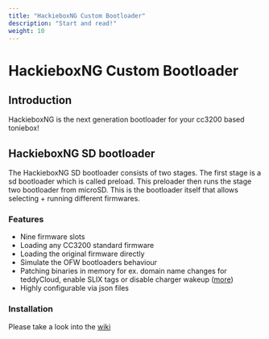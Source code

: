 ```yaml
---
title: "HackieboxNG Custom Bootloader"
description: "Start and read!"
weight: 10
---
```


# HackieboxNG Custom Bootloader

## Introduction
HackieboxNG is the next generation bootloader for your cc3200 based toniebox!

## HackieboxNG SD bootloader
The HackieboxNG SD bootloader consists of two stages. The first stage is a sd bootloader which is called preload. This preloader then runs the stage two bootloader from microSD. This is the bootloader itself that allows selecting + running different firmwares.

### Features
* Nine firmware slots
* Loading any CC3200 standard firmware
* Loading the original firmware directly
* Simulate the OFW bootloaders behaviour
* Patching binaries in memory for ex. domain name changes for teddyCloud, enable SLIX tags or disable charger wakeup ([more](https://github.com/toniebox-reverse-engineering/hackiebox_cfw_ng/wiki/OFWPatches))
* Highly configurable via json files

### Installation
Please take a look into the [wiki](https://github.com/toniebox-reverse-engineering/hackiebox_cfw_ng/wiki/Install)
